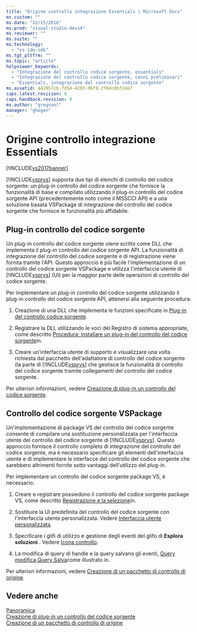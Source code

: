 ```yaml
---
title: "Origine controllo integrazione Essentials | Microsoft Docs"
ms.custom: ""
ms.date: "12/15/2016"
ms.prod: "visual-studio-dev14"
ms.reviewer: ""
ms.suite: ""
ms.technology: 
  - "vs-ide-sdk"
ms.tgt_pltfrm: ""
ms.topic: "article"
helpviewer_keywords: 
  - "Integrazione del controllo codice sorgente, essentials"
  - "Integrazione del controllo codice sorgente, cenni preliminari"
  - "Essentials, integrazione del controllo codice sorgente"
ms.assetid: 442057cb-fd54-4283-96f8-2f6dc8bf2de7
caps.latest.revision: 9
caps.handback.revision: 9
ms.author: "gregvanl"
manager: "ghogen"
---
```

# Origine controllo integrazione Essentials
[!INCLUDE[vs2017banner](../../code-quality/includes/vs2017banner.md)]

[!INCLUDE[vsprvs](../../code-quality/includes/vsprvs_md.md)] supporta due tipi di elenchi di controllo del codice sorgente: un plug\-in controllo del codice sorgente che fornisce la funzionalità di base e compilato utilizzando il plug\-in controllo del codice sorgente API \(precedentemente noto come il MSSCCI API\) e a una soluzione basata VSPackage di integrazione del controllo del codice sorgente che fornisce le funzionalità più affidabile.  
  
## Plug\-in controllo del codice sorgente  
 Un plug\-in controllo del codice sorgente viene scritto come DLL che implementa il plug\-in controllo del codice sorgente API.  La funzionalità di integrazione del controllo del codice sorgente e di registrazione viene fornita tramite l'API.  Questo approccio è più facile l'implementazione di un controllo del codice sorgente VSPackage e utilizza l'interfaccia utente di [!INCLUDE[vsprvs](../../code-quality/includes/vsprvs_md.md)] \(UI\) per la maggior parte delle operazioni di controllo del codice sorgente.  
  
 Per implementare un plug\-in controllo del codice sorgente utilizzando il plug\-in controllo del codice sorgente API, attenersi alla seguente procedura:  
  
1.  Creazione di una DLL che implementa le funzioni specificate in [Plug\-in del controllo codice sorgente](../../extensibility/source-control-plug-ins.md).  
  
2.  Registrare la DLL utilizzando le voci del Registro di sistema appropriate, come descritto [Procedura: installare un plug\-in del controllo del codice sorgente](../../extensibility/internals/how-to-install-a-source-control-plug-in.md)in.  
  
3.  Creare un'interfaccia utente di supporto e visualizzare una volta richiesta dal pacchetto dell'adattatore di controllo del codice sorgente \(la parte di [!INCLUDE[vsprvs](../../code-quality/includes/vsprvs_md.md)] che gestisce la funzionalità di controllo del codice sorgente tramite collegamenti del controllo del codice sorgente.  
  
 Per ulteriori informazioni, vedere [Creazione di plug\-in un controllo del codice sorgente](../../extensibility/internals/creating-a-source-control-plug-in.md).  
  
## Controllo del codice sorgente VSPackage  
 Un'implementazione di package VS del controllo del codice sorgente consente di compilare una sostituzione personalizzata per l'interfaccia utente del controllo del codice sorgente di [!INCLUDE[vsprvs](../../code-quality/includes/vsprvs_md.md)].  Questo approccio fornisce il controllo completo di integrazione del controllo del codice sorgente, ma è necessario specificare gli elementi dell'interfaccia utente e di implementare le interfacce del controllo del codice sorgente che sarebbero altrimenti fornite sotto vantaggi dell'utilizzo del plug\-in.  
  
 Per implementare un controllo del codice sorgente package VS, è necessario:  
  
1.  Creare e registrare possiedono il controllo del codice sorgente package VS, come descritto [Registrazione e la selezione](../../extensibility/internals/registration-and-selection-source-control-vspackage.md)in.  
  
2.  Sostituire la UI predefinita del controllo del codice sorgente con l'interfaccia utente personalizzata.  Vedere [Interfaccia utente personalizzata](../../extensibility/internals/custom-user-interface-source-control-vspackage.md).  
  
3.  Specificare i glifi di utilizzo e gestione degli eventi del glifo di **Esplora soluzioni** .  Vedere [Icona controllo](../../extensibility/internals/glyph-control-source-control-vspackage.md).  
  
4.  La modifica di query di handle e la query salvano gli eventi, [Query modifica Query Salva](../../extensibility/internals/query-edit-query-save-source-control-vspackage.md)come illustrato in.  
  
 Per ulteriori informazioni, vedere [Creazione di un pacchetto di controllo di origine](../../extensibility/internals/creating-a-source-control-vspackage.md).  
  
## Vedere anche  
 [Panoramica](../../extensibility/internals/source-control-integration-overview.md)   
 [Creazione di plug\-in un controllo del codice sorgente](../../extensibility/internals/creating-a-source-control-plug-in.md)   
 [Creazione di un pacchetto di controllo di origine](../../extensibility/internals/creating-a-source-control-vspackage.md)